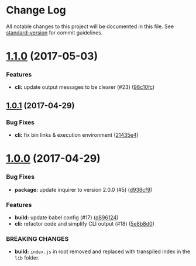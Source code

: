 # Change Log

All notable changes to this project will be documented in this file. See [standard-version](https://github.com/conventional-changelog/standard-version) for commit guidelines.

<a name="1.1.0"></a>
# [1.1.0](https://github.com/simonkberg/atom-check-updates/compare/v1.0.1...v1.1.0) (2017-05-03)


### Features

* **cli:** update output messages to be clearer (#23) ([98c10fc](https://github.com/simonkberg/atom-check-updates/commit/98c10fc))



<a name="1.0.1"></a>
## [1.0.1](https://github.com/simonkberg/atom-check-updates/compare/v1.0.0...v1.0.1) (2017-04-29)


### Bug Fixes

* **cli:** fix bin links & execution environment ([21435e4](https://github.com/simonkberg/atom-check-updates/commit/21435e4))



<a name="1.0.0"></a>
# [1.0.0](https://github.com/simonkberg/atom-check-updates/compare/v0.1.1...v1.0.0) (2017-04-29)


### Bug Fixes

* **package:** update inquirer to version 2.0.0 (#5) ([d938cf9](https://github.com/simonkberg/atom-check-updates/commit/d938cf9))


### Features

* **build:** update babel config (#17) ([d896124](https://github.com/simonkberg/atom-check-updates/commit/d896124))
* **cli:** refactor code and simplify CLI output (#18) ([5e8b8d0](https://github.com/simonkberg/atom-check-updates/commit/5e8b8d0))


### BREAKING CHANGES

* **build:** `index.js` in root removed and replaced with transpiled index in the `lib` folder.
